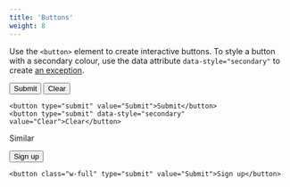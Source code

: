 ```yaml
---
title: 'Buttons'
weight: 8
---
```


Use the `<button>` element to create interactive buttons. To style a button with a secondary colour, use the data attribute `data-style="secondary"` to create [an exception](https://cube.fyi/exception.html). 

<div class="flow" style="--flow-space: 1rem;">
  <button type="submit" value="Submit">Submit</button>
  <button type="submit" data-style="secondary" value="Clear">Clear</button>
</div>

```
<button type="submit" value="Submit">Submit</button>
<button type="submit" data-style="secondary" value="Clear">Clear</button>
```

Similar 

<div class="flow">
<button class="w-full" type="submit" value="Submit">Sign up</button>
</div>

```
<button class="w-full" type="submit" value="Submit">Sign up</button>
```
